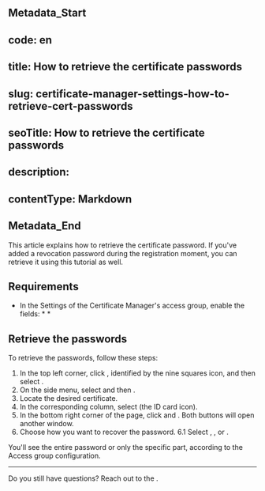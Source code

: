## Metadata_Start 
## code: en
## title: How to retrieve the certificate passwords 
## slug: certificate-manager-settings-how-to-retrieve-cert-passwords 
## seoTitle: How to retrieve the certificate passwords 
## description:  
## contentType: Markdown 
## Metadata_End
This article explains how to retrieve the certificate password. If you've added a revocation password during the registration moment, you can retrieve it using this tutorial as well.

## Requirements

* In the Settings of the Certificate Manager's access group, enable the fields:
    * 
    * 

## Retrieve the passwords
To retrieve the passwords, follow these steps:

1. In the top left corner, click , identified by the nine squares icon, and then select .
2. On the side menu, select  and then .
3. Locate the desired certificate.
4. In the corresponding  column, select  (the ID card icon).
5. In the bottom right corner of the  page, click  and . Both buttons will open another window.
6. Choose how you want to recover the password. 
6.1 Select , , or .

You'll see the entire password or only the specific part, according to the Access group configuration.
***
Do you still have questions? Reach out to the .
